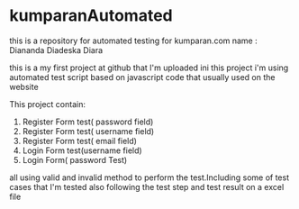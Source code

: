 # kumparanAutomated
this is a repository for  automated testing for kumparan.com
name : Diananda Diadeska Diara

this is a my first project at github that I'm uploaded
 ini this project i'm using automated test script based on javascript code that usually used on the website
 
 
 This project contain:

1. Register Form test( password field)
2. Register Form test( username field)
3. Register Form test( email field)
4. Login Form test(username field)
5. Login Form( password Test)

all using valid and invalid method to perform the test.Including some of test cases that I'm tested also following the test step and test result on a excel file
